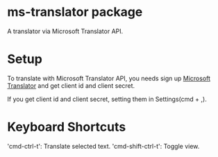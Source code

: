 # ms-translator package

A translator via Microsoft Translator API.

# Setup

To translate with Microsoft Translator API, you needs sign up [Microsoft Translator](https://datamarket.azure.com/dataset/bing/microsofttranslator) and get client id and client secret.

If you get client id and client secret, setting them in Settings(cmd + ,).

# Keyboard Shortcuts

'cmd-ctrl-t': Translate selected text.
'cmd-shift-ctrl-t': Toggle view.
